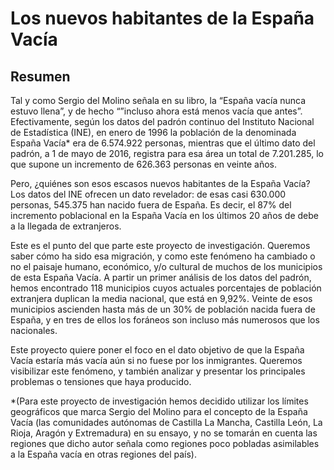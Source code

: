 # Los nuevos habitantes de la España Vacía

## Resumen

Tal y como Sergio del Molino señala en su libro, la “España vacía nunca estuvo llena”, y de hecho
“”incluso ahora está menos vacía que antes”. Efectivamente, según los datos del padrón continuo del
Instituto Nacional de Estadística (INE), en enero de 1996 la población de la denominada España
Vacía*  era de 6.574.922 personas, mientras que el último dato del padrón, a 1 de mayo de 2016,
registra para esa área un total de 7.201.285, lo que supone un incremento de 626.363 personas en
veinte años. 

Pero, ¿quiénes son esos escasos nuevos habitantes de la España Vacía? Los datos del INE ofrecen un
dato revelador: de esas casi 630.000 personas, 545.375 han nacido fuera de España. Es decir, el 87%
del incremento poblacional en la España Vacía en los últimos 20 años de debe a la llegada de
extranjeros.

Este es el punto del que parte este proyecto de investigación. Queremos saber cómo ha sido esa
migración, y como este fenómeno ha cambiado o no el paisaje humano, económico, y/o cultural de
muchos de los municipios de esta España Vacía. A partir un primer análisis de los datos del padrón,
hemos encontrado 118 municipios cuyos actuales porcentajes de población extranjera duplican la media
nacional, que está en 9,92%. Veinte de esos municipios ascienden hasta más de un 30% de población
nacida fuera de España, y en tres de ellos los foráneos son incluso más numerosos que los
nacionales.

Este proyecto quiere poner el foco en el dato objetivo de que la España Vacía estaría más vacía aún
si no fuese por los inmigrantes. Queremos visibilizar este fenómeno, y también analizar y presentar
los principales problemas o tensiones que haya producido.  

*(Para este proyecto de investigación hemos decidido utilizar los límites geográficos que marca
Sergio del Molino para el concepto de la España Vacía (las comunidades autónomas de Castilla La
Mancha, Castilla León, La Rioja, Aragón y Extremadura) en su ensayo, y no se tomarán en cuenta las
regiones que dicho autor señala como regiones poco pobladas asimilables a la España vacía en otras
regiones del país).

